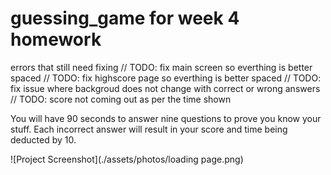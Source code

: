 # guessing_game for week 4 homework

errors that still need fixing
// TODO: fix main screen so everthing is better spaced
// TODO: fix highscore page so everthing is better spaced
// TODO: fix issue where backgroud does not change with correct or wrong answers
// TODO: score not coming out as per the time shown

You will have 90 seconds to answer nine questions to prove you know your stuff. 
Each incorrect answer will result in your score and time being deducted by 10.

![Project Screenshot](./assets/photos/loading page.png)
